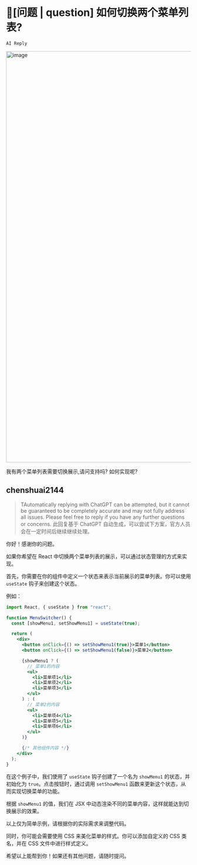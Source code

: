 # 🧐[问题 | question] 如何切换两个菜单列表?

`AI Reply`

  <img width="1119" alt="image" src="https://github.com/ant-design/ant-design-pro/assets/124666577/20e9677a-f5b7-4c1e-9b8f-cab490adf7e2">

我有两个菜单列表需要切换展示,请问支持吗? 如何实现呢?

## chenshuai2144

> TAutomatically replying with ChatGPT can be attempted, but it cannot be guaranteed to be completely accurate and may not fully address all issues. Please feel free to reply if you have any further questions or concerns.
> 此回复基于 ChatGPT 自动生成，可以尝试下方案，官方人员会在一定时间后继续继续处理。

你好！感谢你的问题。

如果你希望在 React 中切换两个菜单列表的展示，可以通过状态管理的方式来实现。

首先，你需要在你的组件中定义一个状态来表示当前展示的菜单列表。你可以使用 `useState` 钩子来创建这个状态。

例如：

```jsx
import React, { useState } from "react";

function MenuSwitcher() {
  const [showMenu1, setShowMenu1] = useState(true);

  return (
    <div>
      <button onClick={() => setShowMenu1(true)}>菜单1</button>
      <button onClick={() => setShowMenu1(false)}>菜单2</button>

      {showMenu1 ? (
        // 菜单1的内容
        <ul>
          <li>菜单项1</li>
          <li>菜单项2</li>
          <li>菜单项3</li>
        </ul>
      ) : (
        // 菜单2的内容
        <ul>
          <li>菜单项4</li>
          <li>菜单项5</li>
          <li>菜单项6</li>
        </ul>
      )}

      {/* 其他组件内容 */}
    </div>
  );
}
```

在这个例子中，我们使用了 `useState` 钩子创建了一个名为 `showMenu1` 的状态，并初始化为 `true`。点击按钮时，通过调用 `setShowMenu1` 函数来更新这个状态，从而实现切换菜单的功能。

根据 `showMenu1` 的值，我们在 JSX 中动态渲染不同的菜单内容，这样就能达到切换展示的效果。

以上仅为简单示例，请根据你的实际需求来调整代码。

同时，你可能会需要使用 CSS 来美化菜单的样式。你可以添加自定义的 CSS 类名，并在 CSS 文件中进行样式定义。

希望以上能帮到你！如果还有其他问题，请随时提问。
